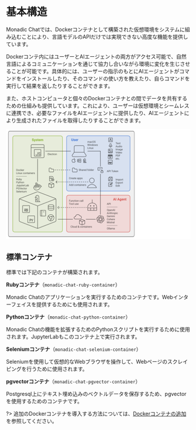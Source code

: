 # 基本構造

Monadic Chatでは、Dockerコンテナとして構築された仮想環境をシステムに組み込むことにより、言語モデルのAPIだけでは実現できない高度な機能を提供しています。

Dockerコンテ内にはユーザーとAIエージェントの両方がアクセス可能で、自然言語によるコミュニケーションを通じて協力し合いながら環境に変化を生じさせることが可能です。具体的には、ユーザーの指示のもとにAIエージェントがコマンドをインストールしたり、そのコマンドの使い方を教えたり、自らコマンドを実行して結果を返したりすることができます。

また、ホストコンピュータと個々のDockerコンテナとの間でデータを共有するための仕組みも提供しています。これにより、ユーザーは仮想環境とシームレスに連携でき、必要なファイルをAIエージェントに提供したり、AIエージェントにより生成されたファイルを取得したりすることができます。

![Basic Architecture](./assets/images/basic-architecture.svg ':size=800')


## 標準コンテナ

標準では下記のコンテナが構築されます。

**Rubyコンテナ**（`monadic-chat-ruby-container`）

Monadic Chatのアプリケーションを実行するためのコンテナです。Webインターフェイスを提供するためにも使用されます。

**Pythonコンテナ**（`monadic-chat-python-container`）

Monadic Chatの機能を拡張するためのPythonスクリプトを実行するために使用されます。JupyterLabもこのコンテナ上で実行されます。

**Seleniumコンテナ**（`monadic-chat-selenium-container`）

Seleniumを使用して仮想的なWebブラウザを操作して、Webページのスクレイピングを行うために使用されます。

**pgvectorコンテナ**（`monadic-chat-pgvector-container`）

Postgresql上にテキスト埋め込みのベクトルデータを保存するため、pgvectorを使用するためのコンテナです。


?> 追加のDockerコンテナを導入する方法については、[Dockerコンテナの追加](./adding-containers.md)を参照してください。


